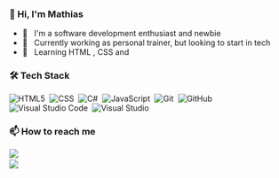 ### 👋 Hi, I'm Mathias

- 👨 &nbsp; I'm a software development enthusiast and newbie
- 💼 &nbsp; Currently working as personal trainer, but looking to start in tech
- 📖 &nbsp; Learning HTML , CSS and 

### 🛠 Tech Stack

  ![HTML5](https://img.shields.io/badge/-HTML5-333333?style=flat&logo=HTML5)&nbsp;
  ![CSS](https://img.shields.io/badge/-CSS-333333?style=flat&logo=CSS3&logoColor=1572B6)&nbsp;
  ![C#](https://img.shields.io/badge/-C%20Sharp-black?style=flat&logo=c-sharp&logoColor=239120)&nbsp;
  ![JavaScript](https://img.shields.io/badge/-JavaScript-333333?style=flat&logo=javascript)&nbsp;
  ![Git](https://img.shields.io/badge/-Git-333333?style=flat&logo=git)&nbsp;
  ![GitHub](https://img.shields.io/badge/-GitHub-333333?style=flat&logo=github)&nbsp;
  ![Visual Studio Code](https://img.shields.io/badge/-Visual%20Studio%20Code-05122A?style=flat&logo=visual-studio-code&logoColor=007ACC)&nbsp;
  ![Visual Studio](https://img.shields.io/badge/-Visual%20Studio-black?style=flat&logo=visual-studio&logoColor=5C2D91)&nbsp;

### 📫 How to reach me

  <a href="https://www.linkedin.com/in/mathiasvervaecke/"><img src="https://img.shields.io/badge/-Mathias%20Vervaecke-0077B5?style=flat&logo=Linkedin&logoColor=white"/></a>&nbsp;  
  <a href="mailto:mathias.vervaecke@icloud.com"><img src="https://img.shields.io/badge/-Gmail-D14836?style=flat&logo=Gmail&logoColor=white"/></a>&nbsp;

 <!-- <a href="https://github.com/AVS1508">
  <img height="180em" src="https://github-readme-stats.vercel.app/api?username=usmahm&theme=buefy&show_icons=true" />
  <img height="180em" src="https://github-readme-stats.vercel.app/api/top-langs/?username=usmahm&theme=buefy&layout=compact" />
</a> -->




